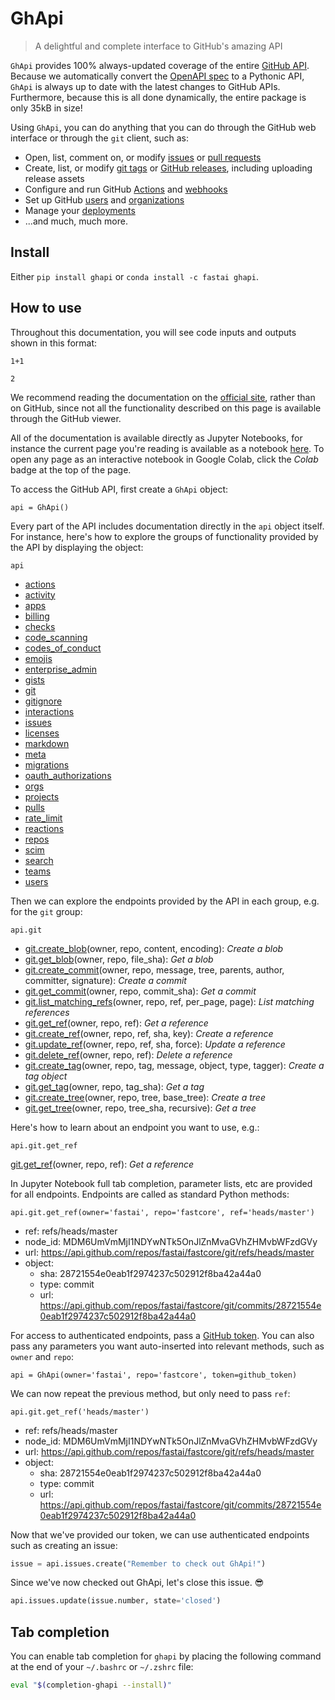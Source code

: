 # GhApi
> A delightful and complete interface to GitHub's amazing API


`GhApi` provides 100% always-updated coverage of the entire [GitHub API](https://docs.github.com/en/free-pro-team@latest/rest). Because we automatically convert the [OpenAPI spec](https://docs.github.com/en/free-pro-team@latest/rest/overview/openapi-description) to a Pythonic API, `GhApi` is always up to date with the latest changes to GitHub APIs. Furthermore, because this is all done dynamically, the entire package is only 35kB in size!

Using `GhApi`, you can do anything that you can do through the GitHub web interface or through the `git` client, such as:

- Open, list, comment on, or modify [issues](https://guides.github.com/features/issues/) or [pull requests](https://docs.github.com/en/free-pro-team@latest/github/collaborating-with-issues-and-pull-requests/about-pull-requests)
- Create, list, or modify [git tags](https://git-scm.com/book/en/v2/Git-Basics-Tagging) or [GitHub releases](https://docs.github.com/en/free-pro-team@latest/github/administering-a-repository/managing-releases-in-a-repository), including uploading release assets
- Configure and run GitHub [Actions](https://github.com/features/actions) and [webhooks](https://docs.github.com/en/free-pro-team@latest/developers/webhooks-and-events/about-webhooks)
- Set up GitHub [users](https://docs.github.com/en/free-pro-team@latest/rest/reference/users) and [organizations](https://docs.github.com/en/free-pro-team@latest/github/setting-up-and-managing-organizations-and-teams/about-organizations)
- Manage your [deployments](https://docs.github.com/en/free-pro-team@latest/rest/guides/delivering-deployments)
- ...and much, much more.

## Install

Either `pip install ghapi` or `conda install -c fastai ghapi`.

## How to use

Throughout this documentation, you will see code inputs and outputs shown in this format:

```
1+1
```




    2



We recommend reading the documentation on the [official site](https://ghapi.fast.ai/), rather than on GitHub, since not all the functionality described on this page is available through the GitHub viewer.

All of the documentation is available directly as Jupyter Notebooks, for instance the current page you're reading is available as a notebook [here](https://github.com/fastai/ghapi/blob/master/index.ipynb). To open any page as an interactive notebook in Google Colab, click the *Colab* badge at the top of the page.

To access the GitHub API, first create a `GhApi` object:

```
api = GhApi()
```

Every part of the API includes documentation directly in the `api` object itself. For instance, here's how to explore the groups of functionality provided by the API by displaying the object:

```
api
```




- [actions](https://docs.github.com/en/free-pro-team@latest/rest/reference/actions)
- [activity](https://docs.github.com/en/free-pro-team@latest/rest/reference/activity)
- [apps](https://docs.github.com/en/free-pro-team@latest/rest/reference/apps)
- [billing](https://docs.github.com/en/free-pro-team@latest/rest/reference/billing)
- [checks](https://docs.github.com/en/free-pro-team@latest/rest/reference/checks)
- [code_scanning](https://docs.github.com/en/free-pro-team@latest/rest/reference/code_scanning)
- [codes_of_conduct](https://docs.github.com/en/free-pro-team@latest/rest/reference/codes_of_conduct)
- [emojis](https://docs.github.com/en/free-pro-team@latest/rest/reference/emojis)
- [enterprise_admin](https://docs.github.com/en/free-pro-team@latest/rest/reference/enterprise_admin)
- [gists](https://docs.github.com/en/free-pro-team@latest/rest/reference/gists)
- [git](https://docs.github.com/en/free-pro-team@latest/rest/reference/git)
- [gitignore](https://docs.github.com/en/free-pro-team@latest/rest/reference/gitignore)
- [interactions](https://docs.github.com/en/free-pro-team@latest/rest/reference/interactions)
- [issues](https://docs.github.com/en/free-pro-team@latest/rest/reference/issues)
- [licenses](https://docs.github.com/en/free-pro-team@latest/rest/reference/licenses)
- [markdown](https://docs.github.com/en/free-pro-team@latest/rest/reference/markdown)
- [meta](https://docs.github.com/en/free-pro-team@latest/rest/reference/meta)
- [migrations](https://docs.github.com/en/free-pro-team@latest/rest/reference/migrations)
- [oauth_authorizations](https://docs.github.com/en/free-pro-team@latest/rest/reference/oauth_authorizations)
- [orgs](https://docs.github.com/en/free-pro-team@latest/rest/reference/orgs)
- [projects](https://docs.github.com/en/free-pro-team@latest/rest/reference/projects)
- [pulls](https://docs.github.com/en/free-pro-team@latest/rest/reference/pulls)
- [rate_limit](https://docs.github.com/en/free-pro-team@latest/rest/reference/rate_limit)
- [reactions](https://docs.github.com/en/free-pro-team@latest/rest/reference/reactions)
- [repos](https://docs.github.com/en/free-pro-team@latest/rest/reference/repos)
- [scim](https://docs.github.com/en/free-pro-team@latest/rest/reference/scim)
- [search](https://docs.github.com/en/free-pro-team@latest/rest/reference/search)
- [teams](https://docs.github.com/en/free-pro-team@latest/rest/reference/teams)
- [users](https://docs.github.com/en/free-pro-team@latest/rest/reference/users)



Then we can explore the endpoints provided by the API in each group, e.g. for the `git` group:

```
api.git
```




- [git.create_blob](https://docs.github.com/rest/reference/git#create-a-blob)(owner, repo, content, encoding): *Create a blob*
- [git.get_blob](https://docs.github.com/rest/reference/git#get-a-blob)(owner, repo, file_sha): *Get a blob*
- [git.create_commit](https://docs.github.com/rest/reference/git#create-a-commit)(owner, repo, message, tree, parents, author, committer, signature): *Create a commit*
- [git.get_commit](https://docs.github.com/rest/reference/git#get-a-commit)(owner, repo, commit_sha): *Get a commit*
- [git.list_matching_refs](https://docs.github.com/rest/reference/git#list-matching-references)(owner, repo, ref, per_page, page): *List matching references*
- [git.get_ref](https://docs.github.com/rest/reference/git#get-a-reference)(owner, repo, ref): *Get a reference*
- [git.create_ref](https://docs.github.com/rest/reference/git#create-a-reference)(owner, repo, ref, sha, key): *Create a reference*
- [git.update_ref](https://docs.github.com/rest/reference/git#update-a-reference)(owner, repo, ref, sha, force): *Update a reference*
- [git.delete_ref](https://docs.github.com/rest/reference/git#delete-a-reference)(owner, repo, ref): *Delete a reference*
- [git.create_tag](https://docs.github.com/rest/reference/git#create-a-tag-object)(owner, repo, tag, message, object, type, tagger): *Create a tag object*
- [git.get_tag](https://docs.github.com/rest/reference/git#get-a-tag)(owner, repo, tag_sha): *Get a tag*
- [git.create_tree](https://docs.github.com/rest/reference/git#create-a-tree)(owner, repo, tree, base_tree): *Create a tree*
- [git.get_tree](https://docs.github.com/rest/reference/git#get-a-tree)(owner, repo, tree_sha, recursive): *Get a tree*



Here's how to learn about an endpoint you want to use, e.g.:

```
api.git.get_ref
```




[git.get_ref](https://docs.github.com/rest/reference/git#get-a-reference)(owner, repo, ref): *Get a reference*



In Jupyter Notebook full tab completion, parameter lists, etc are provided for all endpoints. Endpoints are called as standard Python methods:

```
api.git.get_ref(owner='fastai', repo='fastcore', ref='heads/master')
```




- ref: refs/heads/master
- node_id: MDM6UmVmMjI1NDYwNTk5OnJlZnMvaGVhZHMvbWFzdGVy
- url: https://api.github.com/repos/fastai/fastcore/git/refs/heads/master
- object: 
  - sha: 28721554e0eab1f2974237c502912f8ba42a44a0
  - type: commit
  - url: https://api.github.com/repos/fastai/fastcore/git/commits/28721554e0eab1f2974237c502912f8ba42a44a0



For access to authenticated endpoints, pass a [GitHub token](https://docs.github.com/en/free-pro-team@latest/github/authenticating-to-github/creating-a-personal-access-token). You can also pass any parameters you want auto-inserted into relevant methods, such as `owner` and `repo`:

```
api = GhApi(owner='fastai', repo='fastcore', token=github_token)
```

We can now repeat the previous method, but only need to pass `ref`:

```
api.git.get_ref('heads/master')
```




- ref: refs/heads/master
- node_id: MDM6UmVmMjI1NDYwNTk5OnJlZnMvaGVhZHMvbWFzdGVy
- url: https://api.github.com/repos/fastai/fastcore/git/refs/heads/master
- object: 
  - sha: 28721554e0eab1f2974237c502912f8ba42a44a0
  - type: commit
  - url: https://api.github.com/repos/fastai/fastcore/git/commits/28721554e0eab1f2974237c502912f8ba42a44a0



Now that we've provided our token, we can use authenticated endpoints such as creating an issue:

```python
issue = api.issues.create("Remember to check out GhApi!")
```

Since we've now checked out GhApi, let's close this issue. 😎

```python
api.issues.update(issue.number, state='closed')
```

## Tab completion

You can enable tab completion for `ghapi` by placing the following command at the end of your `~/.bashrc` or `~/.zshrc` file:

```bash
eval "$(completion-ghapi --install)"
```
